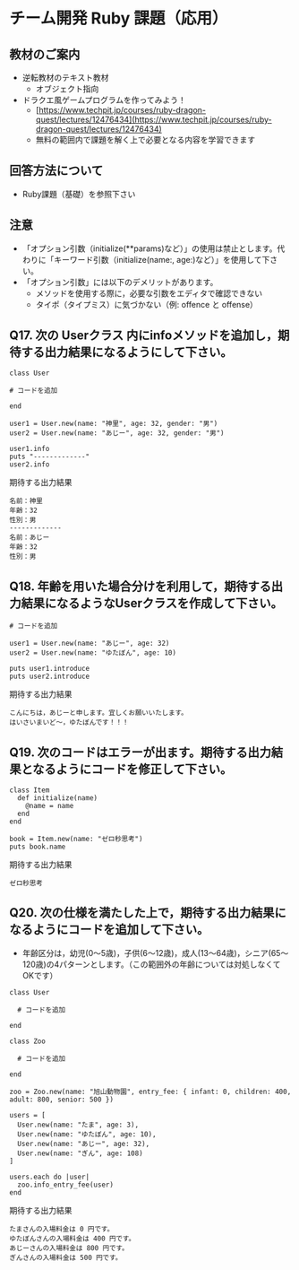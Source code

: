 # チーム開発 Ruby 課題（応用）

## 教材のご案内

- 逆転教材のテキスト教材
  - オブジェクト指向
- ドラクエ風ゲームプログラムを作ってみよう！
  - [https://www.techpit.jp/courses/ruby-dragon-quest/lectures/12476434](https://www.techpit.jp/courses/ruby-dragon-quest/lectures/12476434)
  - 無料の範囲内で課題を解く上で必要となる内容を学習できます

## 回答方法について

- Ruby課題（基礎）を参照下さい

## 注意

- 「オプション引数（initialize(**params)など）」の使用は禁止とします。代わりに「キーワード引数（initialize(name:, age:)など）」を使用して下さい。
- 「オプション引数」には以下のデメリットがあります。
    - メソッドを使用する際に，必要な引数をエディタで確認できない
    - タイポ（タイプミス）に気づかない（例: offence と offense）

## Q17. 次の Userクラス 内にinfoメソッドを追加し，期待する出力結果になるようにして下さい。

```
class User

# コードを追加

end

user1 = User.new(name: "神里", age: 32, gender: "男")
user2 = User.new(name: "あじー", age: 32, gender: "男")

user1.info
puts "-------------"
user2.info
```

期待する出力結果

```
名前：神里
年齢：32
性別：男
-------------
名前：あじー
年齢：32
性別：男
```

## Q18. 年齢を用いた場合分けを利用して，期待する出力結果になるようなUserクラスを作成して下さい。

```
# コードを追加

user1 = User.new(name: "あじー", age: 32)
user2 = User.new(name: "ゆたぼん", age: 10)

puts user1.introduce
puts user2.introduce
```

期待する出力結果

```
こんにちは，あじーと申します。宜しくお願いいたします。
はいさいまいど〜，ゆたぼんです！！！
```

## Q19. 次のコードはエラーが出ます。期待する出力結果となるようにコードを修正して下さい。

```
class Item
  def initialize(name)
    @name = name
  end
end

book = Item.new(name: "ゼロ秒思考")
puts book.name
```

期待する出力結果

```
ゼロ秒思考
```

## Q20. 次の仕様を満たした上で，期待する出力結果になるようにコードを追加して下さい。

- 年齢区分は，幼児(0〜5歳)，子供(6〜12歳)，成人(13〜64歳)，シニア(65〜120歳)の4パターンとします。（この範囲外の年齢については対処しなくてOKです）

```
class User

  # コードを追加

end

class Zoo

  # コードを追加

end

zoo = Zoo.new(name: "旭山動物園", entry_fee: { infant: 0, children: 400, adult: 800, senior: 500 })

users = [
  User.new(name: "たま", age: 3),
  User.new(name: "ゆたぼん", age: 10),
  User.new(name: "あじー", age: 32),
  User.new(name: "ぎん", age: 108)
]

users.each do |user|
  zoo.info_entry_fee(user)
end
```

期待する出力結果

```
たまさんの入場料金は 0 円です。
ゆたぼんさんの入場料金は 400 円です。
あじーさんの入場料金は 800 円です。
ぎんさんの入場料金は 500 円です。
```
